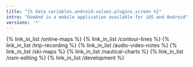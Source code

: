 ```yaml
---
title: "{% data variables.android-values.plugins_screen %}"
intro: "OsmAnd is a mobile application available for iOS and Android"
versions: '*'
---
```



{% link_in_list /online-maps %}
{% link_in_list /contour-lines %}
{% link_in_list /trip-recording %}
{% link_in_list /audio-video-notes %}
{% link_in_list /ski-maps %}
{% link_in_list /nautical-charts %}
{% link_in_list /osm-editing %}
{% link_in_list /development %}